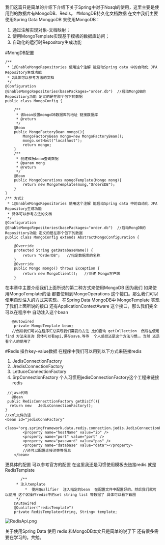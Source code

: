 我们这篇只是简单的介绍下介绍下关于Spring中对于Nosql的使用，这里主要是使用到的数据库有MongoDB、Redis。
#MongDB持久化文档数据
在文中我们主要使用Spring Data MonggoDB 来使用MongoDB：
1. 通过注解实现对象-文档映射；
2. 使用MongoTemplate实现基于模板的数据库访问；
3. 自动化的运行时Repository生成功能

#MongDB配置


```
/**
 * 1@EnableMongoRepositories 使用这个注解 能启动Spring data 中的自动化 JPA Repository生成功能
 * 2具体可以参考方法的文档
 */
@Configuration
@EnableMongoRepositories(basePackages="order.db")  //启动MongDB的Repositiory功能 定义的是在那个包下的数据
public class MongoConfig {
	
	/**
	 * 该bean设置mongoDB数据库的地址 链接数据库
	 * @return
	 */
	@Bean
	public MongoFactoryBean mongo(){
		MongoFactoryBean mongo=new MongoFactoryBean();
		mongo.setHost("localhost");
		return mongo;
	}
	/**
	 * 创建模板bean查询数据
	 * @param mong
	 * @return
	 */
	@Bean
	public MongoOperations mongoTemplate(Mongo mong){
		return new MongoTemplate(mong,"OrdersDB");
	}
}
/** 方式2
 * 1@EnableMongoRepositories 使用这个注解 能启动Spring data 中的自动化 JPA Repository生成功能
 * 具体可以参考方法的文档
 */
@Configuration
@EnableMongoRepositories(basePackages="order.db")  //启动MongDB的Repositiory功能 定义的是在那个包下的数据
public class MongoConfig extends AbstractMongoConfiguration {

	@Override
	protected String getDatabaseName() {
		return "OrderDB";   //指定数据库的名称
	}
	@Override
	public Mongo mongo() throws Exception {
		return new MongoClient();   //创建 Mongo客户端
 	}
```
在本章中主要介绍我们上面所说的第二种方式来使用MongoDB
因为我们 如果使用MongoTemplate的话 都要使用到MongoOperations 这个接口。那么我们可以使用自动注入的方式来实现。
在Spring Data MongoDB中 MongoTemplate 实现了我们上面所说的接口 还有ApplicationContextAware 这个接口，那么我们完全可以在程序中 自动注入这个bean 
```
   @Autowired
    private MongoTemplate bean;
   //然后我们可以在程序汇总实现我们需要的方法 比如查询 getCollection  然后在使用find 方法来查询 具体可以看api,保存save.等等  个人感觉还是这个方法习惯。。当然 还是看个人的使用了
```

#Redis 操作key-value数据
在程序中我们可以用到以下方式来链接redis
1. JedisConnectionFactory
2. JredisConnectionFactory
3. LettuceConnectionFactory
4. SrpConnectionFactory
个人习惯用jedisConnectionFactory这个工程来链接redis
```
 //java代码
   @Bean
 public RedisConnecttionFactory getDisCf(){
  return new   JedisConnectionFactory();
}
//xml文件的话
<bean id="jedisConnFactory"
		class="org.springframework.data.redis.connection.jedis.JedisConnectionFactory">
		<property name="hostName" value="ip" />
		<property name="port" value="port" />
		<property name="password" value="pas" />
		<property name="database" value="data"></property>
		//还可以配置连接池等等信息
	</bean>
```
 更具体的配置 可以参考官方的配置
在这里我还是习惯使用模板去链接redis  就是 RedisTemplate
```
       /**
	 * 注入template
         *  使用Qualifier  注入指定的bean  在配置文件中配置好的。然后我们就可以使用 这个区操作redis中的set string list 等数据了 具体可以看下截图
	 */
	@Autowired
	@Qualifier("redisTemplate")     
    private RedisTemplate<String, String> template;
```

![RedisApi.png](http://upload-images.jianshu.io/upload_images/4237685-db8a422db2abdd6d.png?imageMogr2/auto-orient/strip%7CimageView2/2/w/1240)

关于使用Spring Data 使用 redis 和MongoDB本文只是简单的说了下 还有很多需要在学习的。共勉。
